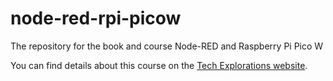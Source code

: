 # node-red-rpi-picow
The repository for the book and course Node-RED and Raspberry Pi Pico W

You can find details about this course on the [Tech Explorations website](https://techexplorations.com/so/node-red-raspberry-pi-pico-w/).
